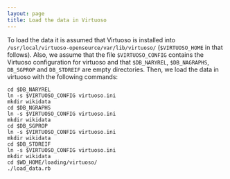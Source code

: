 ```yaml
---
layout: page
title: Load the data in Virtuoso
---
```


To load the data it is assumed that Virtuoso is installed into
`/usr/local/virtuoso-opensource/var/lib/virtuoso/` (`$VIRTUOSO_HOME`
in that follows). Also, we assume that the file `$VIRTUOSO_CONFIG`
contains the Virtuoso configuration for virtuoso and that
`$DB_NARYREL`, `$DB_NAGRAPHS`, `DB_SGPROP` and
`DB_STDREIF` are empty directories. Then, we load the data in virtuoso
with the following commands:

```
cd $DB_NARYREL
ln -s $VIRTUOSO_CONFIG virtuoso.ini
mkdir wikidata
cd $DB_NGRAPHS
ln -s $VIRTUOSO_CONFIG virtuoso.ini
mkdir wikidata
cd $DB_SGPROP
ln -s $VIRTUOSO_CONFIG virtuoso.ini
mkdir wikidata
cd $DB_STDREIF
ln -s $VIRTUOSO_CONFIG virtuoso.ini
mkdir wikidata
cd $WD_HOME/loading/virtuoso/
./load_data.rb
```
